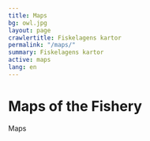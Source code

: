 ```yaml
---
title: Maps
bg: owl.jpg
layout: page
crawlertitle: Fiskelagens kartor
permalink: "/maps/"
summary: Fiskelagens kartor
active: maps
lang: en
---
```


# Maps of the Fishery
Maps
